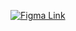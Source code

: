 [![Figma Link]([https://img.shields.io/badge/Vercel-Link-pink)](https://ilya-silkin-portfolio.vercel.app/](https://www.figma.com/design/K8RIvVtJKHdXIqjpAPe97y/Analytics-%E2%80%94-Landing-Page-Design?node-id=0-1&node-type=canvas&t=AvbhZJr37G908XTs-0))
